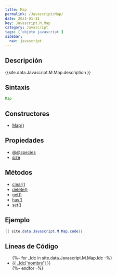 ```yaml
---
title: Map
permalink: /Javascript/Map/
date: 2021-01-11
key: Javascript.M.Map
category: Javascript
tags: ['objeto javascript']
sidebar: 
  nav: javascript
---
```


## Descripción
{{site.data.Javascript.M.Map.description }}

## Sintaxis
~~~javascript
Map
~~~

## Constructores
* [Map()](/Javascript/Map/Map/)

## Propiedades
* [@@species](/Javascript/Map/@@species)
* [size](/Javascript/Map/size)

## Métodos
* [clear()](/Javascript/Map/clear)
* [delete()](/Javascript/Map/delete)
* [get()](/Javascript/Map/get)
* [has()](/Javascript/Map/has)
* [set()](/Javascript/Map/set)

## Ejemplo
~~~java
{{ site.data.Javascript.M.Map.code}}
~~~

## Líneas de Código
<ul>
{%- for _ldc in site.data.Javascript.M.Map.ldc -%}
   <li>
       <a href="{{_ldc['url'] }}">{{ _ldc['nombre'] }}</a>
   </li>
{%- endfor -%}
</ul>
